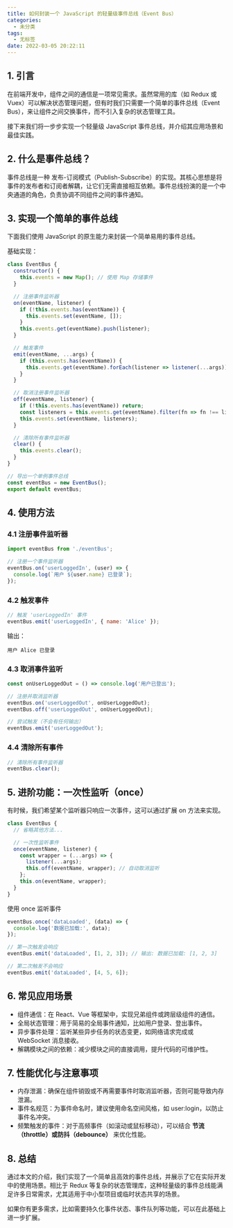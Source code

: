 ```yaml
---
title: 如何封装一个 JavaScript 的轻量级事件总线（Event Bus）
categories:
  - 未分类
tags:
  - 无标签
date: 2022-03-05 20:22:11
---
```


## 1. 引言

在前端开发中，组件之间的通信是一项常见需求。虽然常用的库（如 Redux 或 Vuex）可以解决状态管理问题，但有时我们只需要一个简单的事件总线（Event Bus），来让组件之间交换事件，而不引入复杂的状态管理工具。

接下来我们将一步步实现一个轻量级 JavaScript 事件总线，并介绍其应用场景和最佳实践。

## 2. 什么是事件总线？

事件总线是一种 发布-订阅模式（Publish-Subscribe）的实现。其核心思想是将事件的发布者和订阅者解耦，让它们无需直接相互依赖。事件总线扮演的是一个中央通道的角色，负责协调不同组件之间的事件通知。

## 3. 实现一个简单的事件总线

下面我们使用 JavaScript 的原生能力来封装一个简单易用的事件总线。

基础实现：

```javascript
class EventBus {
  constructor() {
    this.events = new Map(); // 使用 Map 存储事件
  }

  // 注册事件监听器
  on(eventName, listener) {
    if (!this.events.has(eventName)) {
      this.events.set(eventName, []);
    }
    this.events.get(eventName).push(listener);
  }

  // 触发事件
  emit(eventName, ...args) {
    if (this.events.has(eventName)) {
      this.events.get(eventName).forEach(listener => listener(...args));
    }
  }

  // 取消注册事件监听器
  off(eventName, listener) {
    if (!this.events.has(eventName)) return;
    const listeners = this.events.get(eventName).filter(fn => fn !== listener);
    this.events.set(eventName, listeners);
  }

  // 清除所有事件监听器
  clear() {
    this.events.clear();
  }
}

// 导出一个单例事件总线
const eventBus = new EventBus();
export default eventBus;
```

## 4. 使用方法

### 4.1 注册事件监听器

```javascript
import eventBus from './eventBus';

// 注册一个事件监听器
eventBus.on('userLoggedIn', (user) => {
  console.log(`用户 ${user.name} 已登录`);
});
```

### 4.2 触发事件

```javascript
// 触发 'userLoggedIn' 事件
eventBus.emit('userLoggedIn', { name: 'Alice' });
```

输出：

```
用户 Alice 已登录
```

### 4.3 取消事件监听

```javascript
const onUserLoggedOut = () => console.log('用户已登出');

// 注册并取消监听器
eventBus.on('userLoggedOut', onUserLoggedOut);
eventBus.off('userLoggedOut', onUserLoggedOut);

// 尝试触发（不会有任何输出）
eventBus.emit('userLoggedOut');
```

### 4.4 清除所有事件

```javascript
// 清除所有事件监听器
eventBus.clear();
```

## 5. 进阶功能：一次性监听（once）

有时候，我们希望某个监听器只响应一次事件，这可以通过扩展 on 方法来实现。

```javascript
class EventBus {
  // 省略其他方法...

  // 一次性监听事件
  once(eventName, listener) {
    const wrapper = (...args) => {
      listener(...args);
      this.off(eventName, wrapper); // 自动取消监听
    };
    this.on(eventName, wrapper);
  }
}
```

使用 once 监听事件

```javascript
eventBus.once('dataLoaded', (data) => {
  console.log('数据已加载:', data);
});

// 第一次触发会响应
eventBus.emit('dataLoaded', [1, 2, 3]); // 输出: 数据已加载: [1, 2, 3]

// 第二次触发不会响应
eventBus.emit('dataLoaded', [4, 5, 6]);
```

## 6. 常见应用场景

- 组件通信：在 React、Vue 等框架中，实现兄弟组件或跨层级组件的通信。
- 全局状态管理：用于简易的全局事件通知，比如用户登录、登出事件。
- 异步事件处理：监听某些异步任务的状态变更，如网络请求完成或 WebSocket 消息接收。
- 解耦模块之间的依赖：减少模块之间的直接调用，提升代码的可维护性。

## 7. 性能优化与注意事项

- 内存泄漏：确保在组件销毁或不再需要事件时取消监听器，否则可能导致内存泄漏。
- 事件名规范：为事件命名时，建议使用命名空间风格，如 user:login，以防止事件名冲突。
- 频繁触发的事件：对于高频事件（如滚动或鼠标移动），可以结合 **节流（throttle）或防抖（debounce）** 来优化性能。

## 8. 总结

通过本文的介绍，我们实现了一个简单且高效的事件总线，并展示了它在实际开发中的使用场景。相比于 Redux 等复杂的状态管理库，这种轻量级的事件总线能满足许多日常需求，尤其适用于中小型项目或临时状态共享的场景。

如果你有更多需求，比如需要持久化事件状态、事件队列等功能，可以在此基础上进一步扩展。


